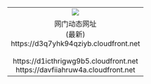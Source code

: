 ﻿<table>
  <tr></tr>
  <tr><td colspan=2 align=center><img src="https://d3q7yhk94qziyb.cloudfront.net/Up/oGate.jpg" /></td></tr>
  <tr><td colspan=2 align=center>网门动态网址<br/>(最新)
<br>https://d3q7yhk94qziyb.cloudfront.net
<br/>
<br>https://d1icthrigwg9b5.cloudfront.net
<br>https://davfiiahruw4a.cloudfront.net
    </td>
  </tr>
</table>
